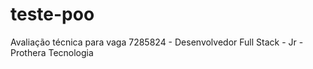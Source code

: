 # teste-poo
Avaliação técnica para vaga 7285824 - Desenvolvedor Full Stack - Jr - Prothera Tecnologia
